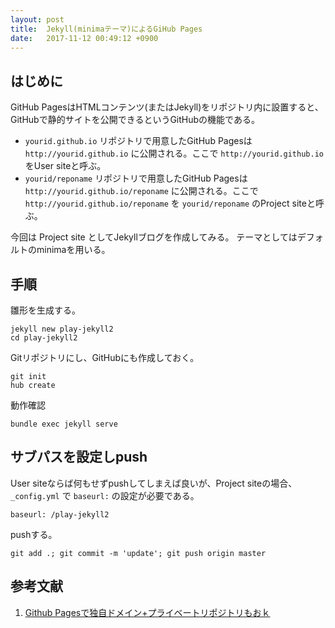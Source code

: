 ```yaml
---
layout: post
title:  Jekyll(minimaテーマ)によるGiHub Pages
date:   2017-11-12 00:49:12 +0900
---
```


## はじめに
GitHub PagesはHTMLコンテンツ(またはJekyll)をリポジトリ内に設置すると、GitHubで静的サイトを公開できるというGitHubの機能である。

- `yourid.github.io` リポジトリで用意したGitHub Pagesは `http://yourid.github.io` に公開される。ここで `http://yourid.github.io` をUser siteと呼ぶ。
- `yourid/reponame` リポジトリで用意したGitHub Pagesは `http://yourid.github.io/reponame` に公開される。ここで `http://yourid.github.io/reponame` を `yourid/reponame` のProject siteと呼ぶ。

今回は Project site としてJekyllブログを作成してみる。
テーマとしてはデフォルトのminimaを用いる。

## 手順

雛形を生成する。

```
jekyll new play-jekyll2
cd play-jekyll2
```

Gitリポジトリにし、GitHubにも作成しておく。

```
git init
hub create
```

動作確認

```
bundle exec jekyll serve
```

## サブパスを設定しpush

User siteならば何もせずpushしてしまえば良いが、Project siteの場合、 `_config.yml` で `baseurl:` の設定が必要である。

```
baseurl: /play-jekyll2
```

pushする。

```
git add .; git commit -m 'update'; git push origin master
```

## 参考文献

1. [Github Pagesで独自ドメイン+プライベートリポジトリもおｋ](http://sonson.jp/blog/2015/01/17/githubpages/)
